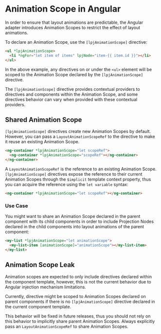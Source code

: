 # Animation Scope in Angular

In order to ensure that layout animations are predictable, the Angular adapter introduces Animation Scopes to restrict the effect of layout animations.

To declare an Animation Scope, use the `[lpjAnimationScope]` directive:

```html
<ul *lpjAnimationScope>
  <li *ngFor="let item of items" lpjNode="item-{{ item.id }}"></li>
</ul>
```

In the above example, any directives on or under the `<ul>` element will be scoped to the Animation Scope declared by the `[lpjAnimationScope]` directive.

The `[lpjAnimationScope]` directive provides contextual providers to directives and components within the Animation Scope, and some directives behavior can vary when provided with these contextual providers.

## Shared Animation Scope

`[lpjAnimationScope]` directives create new Animation Scopes by default. However, you can pass a `LayoutAnimationScopeRef` to the directive to make it reuse an existing Animation Scope.

```html
<ng-container *lpjAnimationScope="let scopeRef">
  <ng-container *lpjAnimationScope="scopeRef"></ng-container>
</ng-container>
```

A `LayoutAnimationScopeRef` is the reference to an existing Animation Scope. `[lpjAnimationScope]` directives expose the reference to their current Animation Scopes through the `$implicit` template context property, thus you can acquire the reference using the `let variable` syntax:

```html
<ng-container *lpjAnimationScope="let scopeRef"></ng-container>
```

### Use Case

You might want to share an Animation Scope declared in the parent component with its child components in order to include Projection Nodes declared in the child components into layout animations of the parent component:

```html
<my-list *lpjAnimationScope="let animationScope">
  <my-list-item [animationScope]="animationScope"></my-list-item>
</my-list>
```

## Animation Scope Leak

Animation scopes are expected to only include directives declared within the component template, however, this is not the current behavior due to Angular injection mechanism limitations.

Currently, directive might be scoped to Animation Scopes declared on parent components if there is no `[lpjAnimationScope]` directive declared in the current component template.

This behavior will be fixed in future releases, thus you should not rely on this behavior to implicitly share parent Animation Scopes. Always explicitly pass an `LayoutAnimationScopeRef` to share Animation Scopes.
